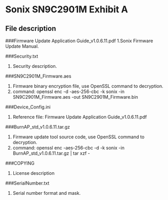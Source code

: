 Sonix SN9C2901M Exhibit A
===================================
File description
-----------------------------------  
###Firmware Update Application Guide_v1.0.6.11.pdf
1.Sonix Firmware Update Manual.

###Security.txt
1. Security description.

###SN9C2901M_Firmware.aes
1. Firmware binary encryption file, use OpenSSL command to decryption.
2. command: openssl enc -d -aes-256-cbc -k sonix -in SN9C2901M_Firmware.aes  -out SN9C2901M_Firmware.bin

###Device_Config.ini
1. Reference file: Firmware Update Application Guide_v1.0.6.11.pdf

###BurnAP_std_v1.0.6.11.tar.gz
1. Firmware update tool source code, use OpenSSL command to decryption.
2. command: openssl enc -aes-256-cbc -d -k sonix -in BurnAP_std_v1.0.6.11.tar.gz | tar xzf -

###COPYING
1. License description

###SerialNumber.txt
1. Serial number format and mask.
